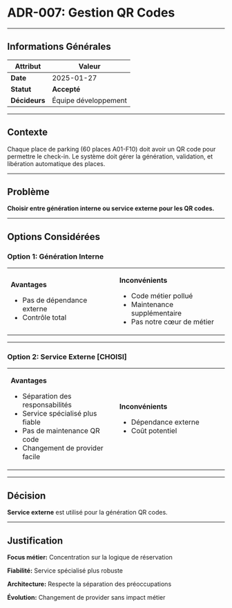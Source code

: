 # ADR-007: Gestion QR Codes

---

## Informations Générales

| **Attribut** | **Valeur** |
|--------------|------------|
| **Date** | 2025-01-27 |
| **Statut** | **Accepté** |
| **Décideurs** | Équipe développement |

---

## Contexte

Chaque place de parking (60 places A01-F10) doit avoir un QR code pour permettre le check-in. Le système doit gérer la génération, validation, et libération automatique des places.

---

## Problème

**Choisir entre génération interne ou service externe pour les QR codes.**

---

## Options Considérées

### Option 1: Génération Interne

<table>
<tr>
<td width="50%">

**Avantages**
- Pas de dépendance externe
- Contrôle total

</td>
<td width="50%">

**Inconvénients**
- Code métier pollué
- Maintenance supplémentaire
- Pas notre cœur de métier

</td>
</tr>
</table>

---

### Option 2: Service Externe **[CHOISI]**

<table>
<tr>
<td width="50%">

**Avantages**
- Séparation des responsabilités
- Service spécialisé plus fiable
- Pas de maintenance QR code
- Changement de provider facile

</td>
<td width="50%">

**Inconvénients**
- Dépendance externe
- Coût potentiel

</td>
</tr>
</table>

---

## Décision

**Service externe** est utilisé pour la génération QR codes.

---

## Justification

**Focus métier:** Concentration sur la logique de réservation

**Fiabilité:** Service spécialisé plus robuste

**Architecture:** Respecte la séparation des préoccupations

**Évolution:** Changement de provider sans impact métier

